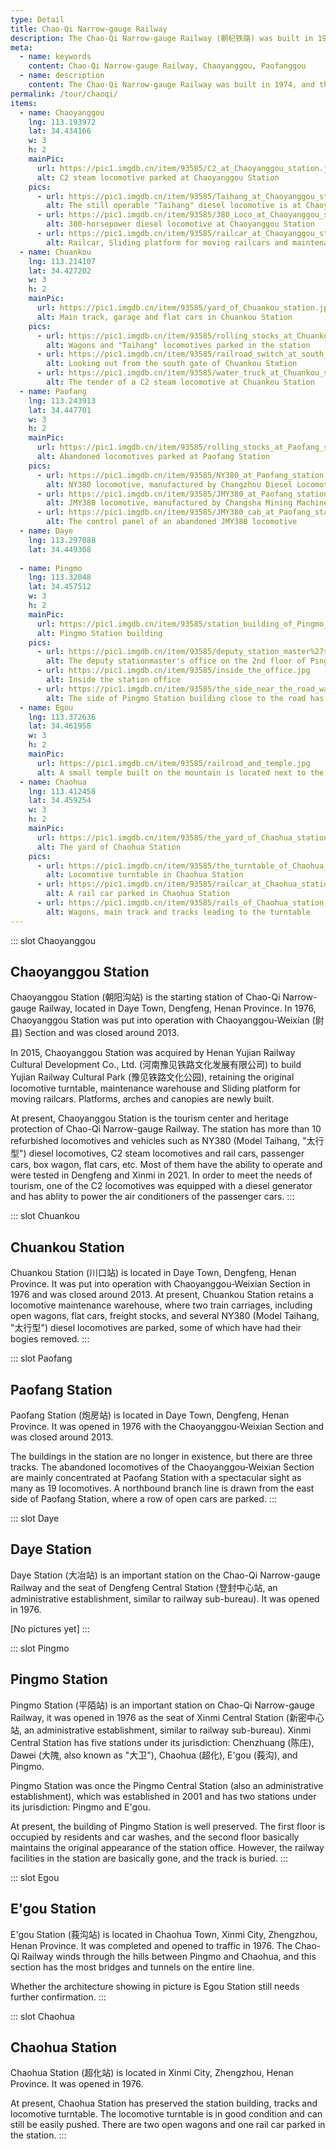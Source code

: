 ```yaml
---
type: Detail
title: Chao-Qi Narrow-gauge Railway
description: The Chao-Qi Narrow-gauge Railway (朝杞铁路) was built in 1974, and the Chaoyanggou (朝阳沟) to Weishi (尉氏) section was opened to traffic in 1976. The entire line was completed in 1985.<br><br>The Chao-Qi Railway starts from Chaoyanggou Station in Dengfeng (登封) in the west, passes through Xinmi (新密), Xinzheng (新郑), Weishi (尉氏), and Tongxu (通许) to Qixian (杞县). In Xinzheng, the Chao-Qi Railway has an interchange station and a standard-gauge to narrow-gauge transfer track with the CR Beijing-Guangzhou Railway. At Shugang (竖岗) Station, it connects with the Shu-Kai Narrow-gauge Railway (竖开铁路) and Shu-Fu Narrow-gauge Railway (竖扶铁路) and directly reaches Kaifeng (开封) and Zhoukou (周口). During its operation, the main cargo source of the Chao-Qi Narrow-gauge Railway was coal and bauxite from Dengfeng, Xinmi and other places, and passenger trains were also operated. <br><br>In 2013, the Chao-Qi Railway was suspended due to poor operating conditions. The original Dengfeng to Xinmi section was planned to retain the narrow-gauge track and be converted into a tourist route.
meta:
  - name: keywords
    content: Chao-Qi Narrow-gauge Railway, Chaoyanggou, Paofanggou
  - name: description
    content: The Chao-Qi Narrow-gauge Railway was built in 1974, and the Chaoyanggou to Weishi section was opened to traffic in 1976. The entire line was completed in 1985.The Chao-Qi Railway starts from Chaoyanggou Station in Dengfeng in the west, passes through Xinmi, Xinzheng, Weishi, and Tongxu to Qixian. In Xinzheng, the Chao-Qi Railway has an interchange station and a standard-gauge to narrow-gauge transfer track with the CR Beijing-Guangzhou Railway. At Shugang Station, it connects with the Shukai Narrow-gauge Railway and Shufu Narrow-gauge Railway and directly reaches Kaifeng and Zhoukou. During its operation, the main cargo source of the Chao-Qi Narrow-gauge Railway was coal and bauxite from Dengfeng, Xinmi and other places, and passenger trains were also operated. In 2013, the Chao-Qi Railway was suspended due to poor operating conditions. The original Dengfeng to Xinmi section was planned to retain the narrow-gauge track and be converted into a tourist route.
permalink: /tour/chaoqi/
items:
  - name: Chaoyanggou
    lng: 113.193972
    lat: 34.434166
    w: 3
    h: 2
    mainPic: 
      url: https://pic1.imgdb.cn/item/93585/C2_at_Chaoyanggou_station.jpg
      alt: C2 steam locomotive parked at Chaoyanggou Station
    pics:
      - url: https://pic1.imgdb.cn/item/93585/Taihang_at_Chaoyanggou_station.jpg
        alt: The still operable "Taihang" diesel locomotive is at Chaoyanggou Station
      - url: https://pic1.imgdb.cn/item/93585/380_Loco_at_Chaoyanggou_station.jpg
        alt: 380-horsepower diesel locomotive at Chaoyanggou Station
      - url: https://pic1.imgdb.cn/item/93585/railcar_at_Chaoyanggou_station.jpg
        alt: Railcar, Sliding platform for moving railcars and maintenance warehouse at Chaoyanggou Station 
  - name: Chuankou
    lng: 113.214107
    lat: 34.427202
    w: 3
    h: 2
    mainPic: 
      url: https://pic1.imgdb.cn/item/93585/yard_of_Chuankou_station.jpg
      alt: Main track, garage and flat cars in Chuankou Station
    pics:
      - url: https://pic1.imgdb.cn/item/93585/rolling_stocks_at_Chuankou_station.jpg
        alt: Wagons and "Taihang" locomotives parked in the station
      - url: https://pic1.imgdb.cn/item/93585/railroad_switch_at_south_side_of_Chuankou_station.jpg
        alt: Looking out from the south gate of Chuankou Station
      - url: https://pic1.imgdb.cn/item/93585/water_truck_at_Chuankou_station.jpg
        alt: The tender of a C2 steam locomotive at Chuankou Station
  - name: Paofang
    lng: 113.243913
    lat: 34.447701
    w: 3
    h: 2
    mainPic: 
      url: https://pic1.imgdb.cn/item/93585/rolling_stocks_at_Paofang_station.jpg
      alt: Abandoned locomotives parked at Paofang Station
    pics:
      - url: https://pic1.imgdb.cn/item/93585/NY380_at_Paofang_station.jpg
        alt: NY380 locomotive, manufactured by Changzhou Diesel Locomotive Workshop
      - url: https://pic1.imgdb.cn/item/93585/JMY380_at_Paofang_station.jpg
        alt: JMY380 locomotive, manufactured by Changsha Mining Machinery Workshop
      - url: https://pic1.imgdb.cn/item/93585/JMY380_cab_at_Paofang_station.jpg
        alt: The control panel of an abandoned JMY380 locomotive
  - name: Daye
    lng: 113.297088
    lat: 34.449308
    
  - name: Pingmo
    lng: 113.32048
    lat: 34.457512
    w: 3
    h: 2
    mainPic: 
      url: https://pic1.imgdb.cn/item/93585/station_building_of_Pingmo_station.jpg
      alt: Pingmo Station building
    pics:
      - url: https://pic1.imgdb.cn/item/93585/deputy_station_master%27s_office_on_the_2nd_floor_of_Pingmo_station.jpg
        alt: The deputy stationmaster's office on the 2nd floor of Pingmo Station
      - url: https://pic1.imgdb.cn/item/93585/inside_the_office.jpg
        alt: Inside the station office
      - url: https://pic1.imgdb.cn/item/93585/the_side_near_the_road_was_converted_into_a_car_wash_shop.jpg
        alt: The side of Pingmo Station building close to the road has been converted into a car wash
  - name: Egou
    lng: 113.372636
    lat: 34.461958
    w: 3
    h: 2
    mainPic: 
      url: https://pic1.imgdb.cn/item/93585/railroad_and_temple.jpg
      alt: A small temple built on the mountain is located next to the switch of E'gou Station.
  - name: Chaohua
    lng: 113.412458
    lat: 34.459254
    w: 3
    h: 2
    mainPic: 
      url: https://pic1.imgdb.cn/item/93585/the_yard_of_Chaohua_station.jpg
      alt: The yard of Chaohua Station
    pics:
      - url: https://pic1.imgdb.cn/item/93585/the_turntable_of_Chaohua_station.jpg
        alt: Locomotive turntable in Chaohua Station 
      - url: https://pic1.imgdb.cn/item/93585/railcar_at_Chaohua_station.jpg
        alt: A rail car parked in Chaohua Station
      - url: https://pic1.imgdb.cn/item/93585/rails_of_Chaohua_station.jpg
        alt: Wagons, main track and tracks leading to the turntable
---
```


::: slot Chaoyanggou
## Chaoyanggou Station

Chaoyanggou Station (朝阳沟站) is the starting station of Chao-Qi Narrow-gauge Railway, located in Daye Town, Dengfeng, Henan Province. In 1976, Chaoyanggou Station was put into operation with Chaoyanggou-Weixian (尉县) Section and was closed around 2013. 

In 2015, Chaoyanggou Station was acquired by Henan Yujian Railway Cultural Development Co., Ltd. (河南豫见铁路文化发展有限公司) to build Yujian Railway Cultural Park (豫见铁路文化公园), retaining the original locomotive turntable, maintenance warehouse and Sliding platform for moving railcars. Platforms, arches and canopies are newly built.

At present, Chaoyanggou Station is the tourism center and heritage protection of Chao-Qi Narrow-gauge Railway. The station has more than 10 refurbished locomotives and vehicles such as NY380 (Model Taihang, "太行型") diesel locomotives, C2 steam locomotives and rail cars, passenger cars, box wagon, flat cars, etc. Most of them have the ability to operate and were tested in Dengfeng and Xinmi in 2021. In order to meet the needs of tourism, one of the C2 locomotives was equipped with a diesel generator and has ablity to power the air conditioners of the passenger cars.
:::

::: slot Chuankou
## Chuankou Station

Chuankou Station (川口站) is located in Daye Town, Dengfeng, Henan Province. It was put into operation with Chaoyanggou-Weixian Section in 1976 and was closed around 2013. At present, Chuankou Station retains a locomotive maintenance warehouse, where two train carriages, including open wagons, flat cars, freight stocks, and several NY380 (Model Taihang, "太行型") diesel locomotives are parked, some of which have had their bogies removed.
:::

::: slot Paofang
## Paofang Station

Paofang Station (炮房站) is located in Daye Town, Dengfeng, Henan Province. It was opened in 1976 with the Chaoyanggou-Weixian Section and was closed around 2013. 

The buildings in the station are no longer in existence, but there are three tracks. The abandoned locomotives of the Chaoyanggou-Weixian Section are mainly concentrated at Paofang Station with a spectacular sight as many as 19 locomotives. A northbound branch line is drawn from the east side of Paofang Station, where a row of open cars are parked.
:::

::: slot Daye
## Daye Station

Daye Station (大冶站) is an important station on the Chao-Qi Narrow-gauge Railway and the seat of Dengfeng Central Station (登封中心站, an administrative establishment, similar to railway sub-bureau). It was opened in 1976. 

\[No pictures yet\]
:::

::: slot Pingmo
## Pingmo Station

Pingmo Station (平陌站) is an important station on Chao-Qi Narrow-gauge Railway, it was opened in 1976 as the seat of Xinmi Central Station (新密中心站, an administrative establishment, similar to railway sub-bureau). Xinmi Central Station has five stations under its jurisdiction: Chenzhuang (陈庄), Dawei (大隗, also known as "大卫"), Chaohua (超化), E'gou (莪沟), and Pingmo.

Pingmo Station was once the Pingmo Central Station (also an administrative establishment), which was established in 2001 and has two stations under its jurisdiction: Pingmo and E'gou. 

At present, the building of Pingmo Station is well preserved. The first floor is occupied by residents and car washes, and the second floor basically maintains the original appearance of the station office. However, the railway facilities in the station are basically gone, and the track is buried.
:::

::: slot Egou
## E'gou Station

E'gou Station (莪沟站) is located in Chaohua Town, Xinmi City, Zhengzhou, Henan Province. It was completed and opened to traffic in 1976. The Chao-Qi Railway winds through the hills between Pingmo and Chaohua, and this section has the most bridges and tunnels on the entire line.

Whether the architecture showing in picture is Egou Station still needs further confirmation.
:::

::: slot Chaohua
## Chaohua Station

Chaohua Station (超化站) is located in Xinmi City, Zhengzhou, Henan Province. It was opened in 1976. 

At present, Chaohua Station has preserved the station building, tracks and locomotive turntable. The locomotive turntable is in good condition and can still be easily pushed. There are two open wagons and one rail car parked in the station.
:::
